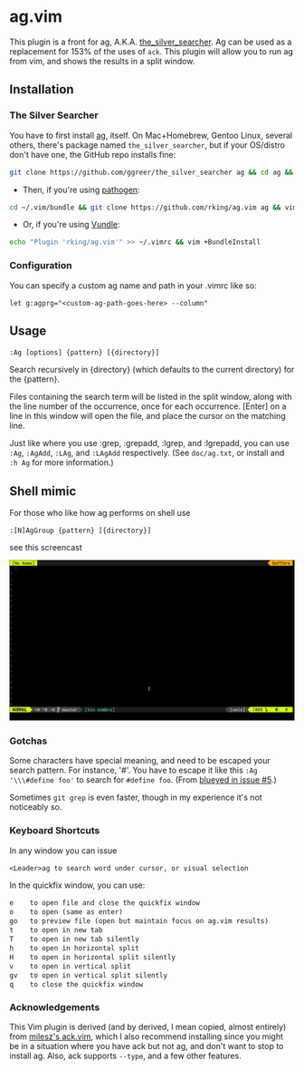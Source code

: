 # ag.vim #

This plugin is a front for ag, A.K.A.
[the_silver_searcher](https://github.com/ggreer/the_silver_searcher).  Ag can
be used as a replacement for 153% of the uses of `ack`.  This plugin will allow
you to run ag from vim, and shows the results in a split window.

## Installation ##

### The Silver Searcher

You have to first install [ag](https://github.com/ggreer/the_silver_searcher), itself. On Mac+Homebrew, Gentoo Linux, several others, there's package named `the_silver_searcher`, but if your OS/distro don't have one, the GitHub repo installs fine:

```sh
git clone https://github.com/ggreer/the_silver_searcher ag && cd ag && ./build.sh && sudo make install
```

* Then, if you're using [pathogen](https://github.com/tpope/vim-pathogen):

```sh
cd ~/.vim/bundle && git clone https://github.com/rking/ag.vim ag && vim +Helptags
```

* Or, if you're using [Vundle](https://github.com/gmarik/vundle):

```sh
echo "Plugin 'rking/ag.vim'" >> ~/.vimrc && vim +BundleInstall
```

### Configuration

You can specify a custom ag name and path in your .vimrc like so:

    let g:agprg="<custom-ag-path-goes-here> --column"

## Usage ##

    :Ag [options] {pattern} [{directory}]

Search recursively in {directory} (which defaults to the current directory) for the {pattern}.

Files containing the search term will be listed in the split window, along with
the line number of the occurrence, once for each occurrence.  [Enter] on a line
in this window will open the file, and place the cursor on the matching line.

Just like where you use :grep, :grepadd, :lgrep, and :lgrepadd, you can use `:Ag`, `:AgAdd`, `:LAg`, and `:LAgAdd` respectively. (See `doc/ag.txt`, or install and `:h Ag` for more information.)

## Shell mimic ##

For those who like how ag performs on shell use 

    :[N]AgGroup {pattern} [{directory}]

see this screencast

![screencast of AgGroup](res/screencast_ag_group.gif)

### Gotchas ###

Some characters have special meaning, and need to be escaped your search pattern. For instance, '#'. You have to escape it like this `:Ag '\\\#define foo'` to search for `#define foo`. (From [blueyed in issue #5](https://github.com/mileszs/ack.vim/issues/5).)

Sometimes `git grep` is even faster, though in my experience it's not noticeably so.

### Keyboard Shortcuts ###

In any window you can issue

    <Leader>ag to search word under cursor, or visual selection

In the quickfix window, you can use:

    e    to open file and close the quickfix window
    o    to open (same as enter)
    go   to preview file (open but maintain focus on ag.vim results)
    t    to open in new tab
    T    to open in new tab silently
    h    to open in horizontal split
    H    to open in horizontal split silently
    v    to open in vertical split
    gv   to open in vertical split silently
    q    to close the quickfix window

### Acknowledgements

This Vim plugin is derived (and by derived, I mean copied, almost entirely)
from [milesz's ack.vim](https://github.com/mileszs/ack.vim), which I also
recommend installing since you might be in a situation where you have ack but
not ag, and don't want to stop to install ag. Also, ack supports `--type`, and
a few other features.
